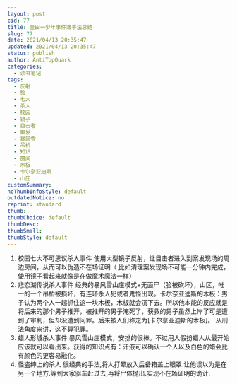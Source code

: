 ```yaml
---
layout: post
cid: 77
title: 金田一少年事件簿手法总结
slug: 77
date: 2021/04/13 20:35:47
updated: 2021/04/13 20:35:47
status: publish
author: AntiTopQuark
categories: 
  - 读书笔记
tags: 
  - 反射
  - 脸
  - 七大
  - 杀人
  - 校园
  - 镜子
  - 目击者
  - 案发
  - 暴风雪
  - 吊桥
  - 知识
  - 房间
  - 木板
  - 卡尔奈亚迪斯
  - 山庄
customSummary: 
noThumbInfoStyle: default
outdatedNotice: no
reprint: standard
thumb: 
thumbChoice: default
thumbDesc: 
thumbSmall: 
thumbStyle: default
---
```



1. 校园七大不可思议杀人事件
使用大型镜子反射，让目击者进入到案发现场的周边房间，从而可以伪造不在场证明（ 比如清理案发现场不可能一分钟内完成，使用镜子看起来就像是在做魔术魔法一样）
2. 悲恋湖传说杀人事件
经典的暴风雪山庄模式+无面尸（脸被砍坏），山区，唯一的一个吊桥被损坏，有连环杀人犯或者鬼怪出现。卡尔奈亚迪斯的木板：男子认为两个人一起抓住这一块木板，木板就会沉下去。所以他本能的反应就是将后来的那个男子推开，被推开的男子淹死了，获救的男子虽然上岸了可是遭到了审判，但却没遭到问罪。后来被人们称之为[卡尔奈亚迪斯的木板]。 从刑法角度来讲，这不算犯罪。
3. 蜡人形城杀人事件
暴风雪山庄模式，安排的很棒。不过用人假扮蜡人从最开始应该就可以看出来。获得的知识点有：汗液可以确认一个人以及白色的蜡会比有颜色的更容易融化。
4. 怪盗绅上的杀人
很经典的手法,将人打晕放入后备箱盖上眼罩.让他误以为是在另一个地方.等到大家驱车赶过去,再将尸体抛出.实现不在场证明的诡计.